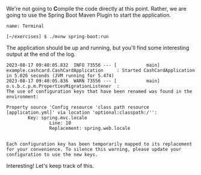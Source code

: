We're not going to **C**ompile the code directly at this point. Rather, we are going to use the Spring Boot Maven Plugin to start the application.

```dashboard:open-dashboard
name: Terminal
```

```shell
[~/exercises] $ ./mvnw spring-boot:run
```

The application should be up and running, but you'll find some interesting output at the end of the log.

```shell
2023-08-17 09:40:05.832  INFO 73556 --- [           main] example.cashcard.CashCardApplication     : Started CashCardApplication in 5.026 seconds (JVM running for 5.474)
2023-08-17 09:40:05.836  WARN 73556 --- [           main] o.s.b.c.p.m.PropertiesMigrationListener  :
The use of configuration keys that have been renamed was found in the environment:

Property source 'Config resource 'class path resource [application.yml]' via location 'optional:classpath:/'':
        Key: spring.mvc.locale
                Line: 10
                Replacement: spring.web.locale


Each configuration key has been temporarily mapped to its replacement for your convenience. To silence this warning, please update your configuration to use the new keys.
```

Interesting! Let's keep track of this.
